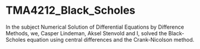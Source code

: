 # TMA4212_Black_Scholes

In the subject Numerical Solution of Differential Equations by Difference Methods, we, Casper Lindeman, Aksel Stenvold and I, solved the Black-Scholes equation using central differences and the Crank-Nicolson method. 
